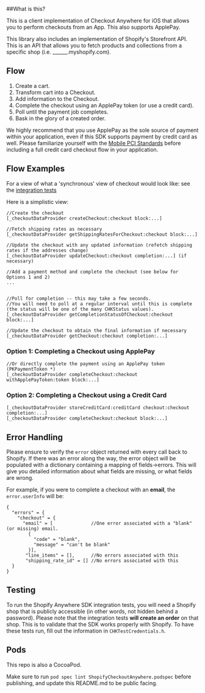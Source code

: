 ##What is this?

This is a client implementation of Checkout Anywhere for iOS that allows you to perform checkouts from an App. This also supports ApplePay.

This library also includes an implementation of Shopify's Storefront API. This is an API that allows you to fetch products and collections from a specific shop (i.e. ______.myshopify.com).

## Flow

1. Create a cart.
2. Transform cart into a Checkout.
3. Add information to the Checkout.
4. Complete the checkout using an ApplePay token (or use a credit card).
6. Poll until the payment job completes.
7. Bask in the glory of a created order.

We highly recommend that you use ApplePay as the sole source of payment within your application, even if this SDK supports payment by credit card as well.
Please familiarize yourself with the [Mobile PCI Standards](https://www.pcisecuritystandards.org/documents/Mobile_Payment_Security_Guidelines_Developers_v1.pdf) before including a full credit card checkout flow in your application.

## Flow Examples

For a view of what a 'synchronous' view of checkout would look like: see the [integration tests](https://github.com/Shopify/checkout-anywhere-ios/blob/master/CheckoutAnywhere/CheckoutAnywhereTests/CHKAnywhereIntegrationTest.m)

Here is a simplistic view:

```
//Create the checkout
[_checkoutDataProvider createCheckout:checkout block:...]

//Fetch shipping rates as necessary
[_checkoutDataProvider getShippingRatesForCheckout:checkout block:...]

//Update the checkout with any updated information (refetch shipping rates if the addresses change)
[_checkoutDataProvider updateCheckout:checkout completion:...] (if necessary)

//Add a payment method and complete the checkout (see below for Options 1 and 2)
...


//Poll for completion -- this may take a few seconds.
//You will need to poll at a regular interval until this is complete (the status will be one of the many CHKStatus values).
[_checkoutDataProvider getCompletionStatusOfCheckout:checkout block:...]

//Update the checkout to obtain the final information if necessary
[_checkoutDataProvider getCheckout:checkout completion:...]
```

### Option 1: Completing a Checkout using ApplePay
```
//Or directly complete the payment using an ApplePay token (PKPaymentToken *)
[_checkoutDataProvider completeCheckout:checkout withApplePayToken:token block:...]
```

### Option 2: Completing a Checkout using a Credit Card
```
[_checkoutDataProvider storeCreditCard:creditCard checkout:checkout completion:...]
[_checkoutDataProvider completeCheckout:checkout block:...]
```

## Error Handling

Please ensure to verify the `error` object returned with every call back to Shopify. If there was an error along the way, the error object will be populated with a dictionary containing a mapping of fields->errors.
This will give you detailed information about what fields are missing, or what fields are wrong.

For example, if you were to complete a checkout with an **email**, the `error.userInfo` will be:

```
{
  "errors" = {
    "checkout" = {
      "email" = [              //One error associated with a "blank" (or missing) email.
        {
          "code" = "blank",
          "message" = "can't be blank"
        }],
       "line_items" = [],      //No errors associated with this
       "shipping_rate_id" = [] //No errors associated with this
  }
}
```

## Testing
To run the Shopify Anywhere SDK integration tests, you will need a Shopify shop that is publicly accessible (in other words, not hidden behind a password). Please note that the integration tests **will create an order** on that shop. This is to validate that the SDK works properly with Shopify. To have these tests run, fill out the information in `CHKTestCredentials.h`.

## Pods
This repo is also a CocoaPod.

Make sure to run `pod spec lint ShopifyCheckoutAnywhere.podspec` before publishing, and update this README.md to be public facing.
